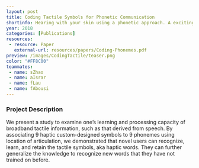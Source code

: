 ```yaml
---
layout: post
title: Coding Tactile Symbols for Phonetic Communication
shortinfo: Hearing with your skin using a phonetic approach. A exciting summer internship exploration.
year: 2018
categories: [Publications]
resources:
 - resource: Paper
   external-url: resources/papers/Coding-Phonemes.pdf
preview: /images/CodingTactile/teaser.png
color: "#FF8C00"
teammates:
 - name: sZhao
 - name: aIsrar
 - name: fLau
 - name: fAbousi
---
```

### Project Description
We present a study to examine one’s learning and processing capacity of broadband tactile information, such
as that derived from speech. By associating 9 haptic custom-designed symbols to 9 phonemes using location of articulation, we demonstrated that novel users can recognize, learn, and retain the tactile symbols, aka haptic words. They can further generalize the knowledge to recognize new words that they have not trained on before.
